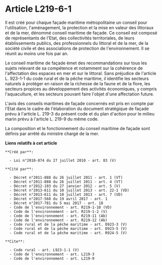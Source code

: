 # Article L219-6-1

Il est créé pour chaque façade maritime métropolitaine un conseil pour l'utilisation, l'aménagement, la protection et la mise
en valeur des littoraux et de la mer, dénommé conseil maritime de façade. Ce conseil est composé de représentants de l'Etat,
des collectivités territoriales, de leurs établissements publics, des professionnels du littoral et de la mer, de la société
civile et des associations de protection de l'environnement. Il se réunit au moins une fois par an. 

Le conseil maritime de façade émet des recommandations sur tous les sujets relevant de sa compétence et notamment sur la
cohérence de l'affectation des espaces en mer et sur le littoral. Sans préjudice de l'article L. 923-1-1 du code rural et de
la pêche maritime, il identifie les secteurs naturels à protéger en raison de la richesse de la faune et de la flore, les
secteurs propices au développement des activités économiques, y compris l'aquaculture, et les secteurs pouvant faire l'objet
d'une affectation future.

L'avis des conseils maritimes de façade concernés est pris en compte par l'Etat dans le cadre de l'élaboration du document
stratégique de façade prévu à l'article L. 219-3 du présent code et du plan d'action pour le milieu marin prévu à l'article
L. 219-9 du même code. 

La composition et le fonctionnement du conseil maritime de façade sont définis par arrêté du ministre chargé de la mer.

**Liens relatifs à cet article**

	**Créé par**:

	  - Loi n°2010-874 du 27 juillet 2010 - art. 83 (V)

	**Cité par**:

	  - Décret n°2011-888 du 26 juillet 2011 - art. 1 (VT)
	  - Décret n°2011-888 du 26 juillet 2011 - art. 4 (VT)
	  - Décret n°2012-103 du 27 janvier 2012 - art. 5 (V)
	  - Décret n°2013-611 du 10 juillet 2013 - art. 22-1 (VD)
	  - Décret n°2013-611 du 10 juillet 2013 - art. 7 (VD)
	  - Décret n°2017-568 du 19 avril 2017 - art. 1
	  - Décret n°2017-781 du 5 mai 2017 - art. 18
	  - Code de l'environnement - art. R219-1-10 (VD)
	  - Code de l'environnement - art. R219-1-2 (V)
	  - Code de l'environnement - art. R219-11 (Ab)
	  - Code de l'environnement - art. R219-12 (Ab)
	  - Code rural et de la pêche maritime - art. D923-3 (V)
	  - Code rural et de la pêche maritime - art. D923-5 (V)
	  - Code rural et de la pêche maritime - art. R924-5 (V)

	**Cite**:

	  - Code rural - art. L923-1-1 (V)
	  - Code de l'environnement - art. L219-3
	  - Code de l'environnement - art. L219-9
